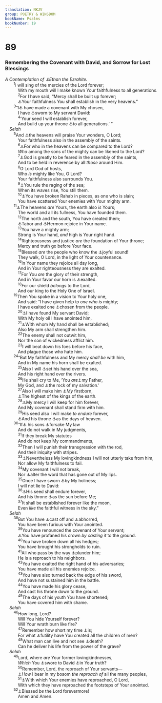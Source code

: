 ```yaml
---
translation: NKJV
group: POETRY & WINSDOM
bookName: Psalms 
bookNumber: 19
---
```


<div class="title"><h1>89</h1><h3>Remembering the Covenant with David, and Sorrow for Lost Blessings</h3><i>A Contemplation of <a data-toggle="tooltip" data-placement="bottom" title="1 Kin. 4:31">⚓</a>Ethan the Ezrahite.</i></div>
<span class="verse thi_89_1">  <sup>1</sup>I will sing of the mercies of the Lord forever;<br/>   With my mouth will I make known Your faithfulness to all generations.<br/></span>
<span class="verse thi_89_2">   <sup>2</sup>For I have said, “Mercy shall be built up forever;<br/>   <a data-toggle="tooltip" data-placement="bottom" title="(Ps. 119:89, 90)">⚓</a>Your faithfulness You shall establish in the very heavens.”<br/></span>
<span class="verse thi_89_3">  <sup>3</sup>“I<a data-toggle="tooltip" data-placement="bottom" title="1 Kin. 8:16">⚓</a> have made a covenant with My chosen,<br/>   I have <a data-toggle="tooltip" data-placement="bottom" title="2 Sam. 7:11; 1 Chr. 17:10–12">⚓</a>sworn to My servant David:<br/></span>
<span class="verse thi_89_4">   <sup>4</sup>‘Your seed I will establish forever,<br/>   And build up your throne <a data-toggle="tooltip" data-placement="bottom" title="(2 Sam. 7:13; Is. 9:7; Luke 1:33)">⚓</a>to all generations.’ ”<br/> <i>Selah</i><br/></span>
<span class="verse thi_89_5">  <sup>5</sup>And <a data-toggle="tooltip" data-placement="bottom" title="(Ps. 19:1)">⚓</a>the heavens will praise Your wonders, O Lord;<br/>   Your faithfulness also in the assembly of the saints.<br/></span>
<span class="verse thi_89_6">   <sup>6</sup><a data-toggle="tooltip" data-placement="bottom" title="Ps. 86:8; 113:5">⚓</a>For who in the heavens can be compared to the Lord?<br/>   <i>Who</i> among the sons of the mighty can be likened to the Lord?<br/></span>
<span class="verse thi_89_7">   <sup>7</sup><a data-toggle="tooltip" data-placement="bottom" title="Ps. 76:7, 11">⚓</a>God is greatly to be feared in the assembly of the saints,<br/>   And to be held in reverence by all <i>those</i> around Him.<br/></span>
<span class="verse thi_89_8">   <sup>8</sup>O Lord God of hosts,<br/>   Who <i>is</i> mighty like You, O Lord?<br/>   Your faithfulness also surrounds You.<br/></span>
<span class="verse thi_89_9">   <sup>9</sup><a data-toggle="tooltip" data-placement="bottom" title="Ps. 65:7; 93:3, 4; 107:29">⚓</a>You rule the raging of the sea;<br/>   When its waves rise, You still them.<br/></span>
<span class="verse thi_89_10">   <sup>10</sup><a data-toggle="tooltip" data-placement="bottom" title="Ex. 14:26–28; Ps. 87:4; Is. 30:7; 51:9">⚓</a>You have broken Rahab in pieces, as one who is slain;<br/>   You have scattered Your enemies with Your mighty arm.<br/></span>
<span class="verse thi_89_11">  <sup>11</sup><a data-toggle="tooltip" data-placement="bottom" title="(Gen. 1:1; 1 Chr. 29:11)">⚓</a>The heavens <i>are</i> Yours, the earth also <i>is</i> Yours;<br/>   The world and all its fullness, You have founded them.<br/></span>
<span class="verse thi_89_12">   <sup>12</sup>The north and the south, You have created them;<br/>   <a data-toggle="tooltip" data-placement="bottom" title="Josh. 19:22; Judg. 4:6; Jer. 46:18">⚓</a>Tabor and <a data-toggle="tooltip" data-placement="bottom" title="Deut. 3:8; Josh. 11:17; 12:1; Song 4:8">⚓</a>Hermon rejoice in Your name.<br/></span>
<span class="verse thi_89_13">   <sup>13</sup>You have a mighty arm;<br/>   Strong is Your hand, <i>and</i> high is Your right hand.<br/></span>
<span class="verse thi_89_14">   <sup>14</sup>Righteousness and justice <i>are</i> the foundation of Your throne;<br/>   Mercy and truth go before Your face.<br/></span>
<span class="verse thi_89_15">   <sup>15</sup>Blessed <i>are</i> the people who know the <a data-toggle="tooltip" data-placement="bottom" title="Lev. 23:24; Num. 10:10; Ps. 98:6">⚓</a>joyful sound!<br/>   They walk, O Lord, in the light of Your countenance.<br/></span>
<span class="verse thi_89_16">   <sup>16</sup>In Your name they rejoice all day long,<br/>   And in Your righteousness they are exalted.<br/></span>
<span class="verse thi_89_17">   <sup>17</sup>For You <i>are</i> the glory of their strength,<br/>   And in Your favor our horn is <a data-toggle="tooltip" data-placement="bottom" title="Ps. 75:10; 92:10; 132:17">⚓</a>exalted.<br/></span>
<span class="verse thi_89_18">   <sup>18</sup>For our shield <i>belongs</i> to the Lord,<br/>   And our king to the Holy One of Israel.<br/></span>
<span class="verse thi_89_19">  <sup>19</sup>Then You spoke in a vision to Your holy one,<br/>   And said: “I have given help to <i>one</i> <i>who</i> <i>is</i> mighty;<br/>   I have exalted one <a data-toggle="tooltip" data-placement="bottom" title="1 Kin. 11:34">⚓</a>chosen from the people.<br/></span>
<span class="verse thi_89_20">   <sup>20</sup><a data-toggle="tooltip" data-placement="bottom" title="1 Sam. 13:14; 16:1–12; Acts 13:22">⚓</a>I have found My servant David;<br/>   With My holy oil I have anointed him,<br/></span>
<span class="verse thi_89_21">   <sup>21</sup><a data-toggle="tooltip" data-placement="bottom" title="Ps. 80:17">⚓</a>With whom My hand shall be established;<br/>   Also My arm shall strengthen him.<br/></span>
<span class="verse thi_89_22">   <sup>22</sup>The enemy shall not outwit him,<br/>   Nor the son of wickedness afflict him.<br/></span>
<span class="verse thi_89_23">   <sup>23</sup>I will beat down his foes before his face,<br/>   And plague those who hate him.<br/></span>
<span class="verse thi_89_24">  <sup>24</sup>“But My faithfulness and My mercy <i>shall</i> <i>be</i> with him,<br/>   And in My name his horn shall be exalted.<br/></span>
<span class="verse thi_89_25">   <sup>25</sup>Also I will <a data-toggle="tooltip" data-placement="bottom" title="Ps. 72:8">⚓</a>set his hand over the sea,<br/>   And his right hand over the rivers.<br/></span>
<span class="verse thi_89_26">   <sup>26</sup>He shall cry to Me, ‘You <i>are</i><a data-toggle="tooltip" data-placement="bottom" title="2 Sam. 7:14; (1 Chr. 22:10); Jer. 3:19">⚓</a>my Father,<br/>   My God, and <a data-toggle="tooltip" data-placement="bottom" title="2 Sam. 22:47">⚓</a>the rock of my salvation.’<br/></span>
<span class="verse thi_89_27">   <sup>27</sup>Also I will make him <a data-toggle="tooltip" data-placement="bottom" title="Ex. 4:22; Ps. 2:7; Jer. 31:9; (Col. 1:15, 18)">⚓</a><i>My</i> firstborn,<br/>   <a data-toggle="tooltip" data-placement="bottom" title="Num. 24:7; (Ps. 72:11); Rev. 19:16">⚓</a>The highest of the kings of the earth.<br/></span>
<span class="verse thi_89_28">   <sup>28</sup><a data-toggle="tooltip" data-placement="bottom" title="Is. 55:3">⚓</a>My mercy I will keep for him forever,<br/>   And My covenant shall stand firm with him.<br/></span>
<span class="verse thi_89_29">   <sup>29</sup>His seed also I will make <i>to</i> <i>endure</i> forever,<br/>   <a data-toggle="tooltip" data-placement="bottom" title="(1 Kin. 2:4; Is. 9:7); Jer. 33:17">⚓</a>And his throne <a data-toggle="tooltip" data-placement="bottom" title="Deut. 11:21">⚓</a>as the days of heaven.<br/></span>
<span class="verse thi_89_30">  <sup>30</sup>“If<a data-toggle="tooltip" data-placement="bottom" title="(2 Sam. 7:14)">⚓</a> his sons <a data-toggle="tooltip" data-placement="bottom" title="Ps. 119:53">⚓</a>forsake My law<br/>   And do not walk in My judgments,<br/></span>
<span class="verse thi_89_31">   <sup>31</sup>If they break My statutes<br/>   And do not keep My commandments,<br/></span>
<span class="verse thi_89_32">   <sup>32</sup>Then I will punish their transgression with the rod,<br/>   And their iniquity with stripes.<br/></span>
<span class="verse thi_89_33">   <sup>33</sup><a data-toggle="tooltip" data-placement="bottom" title="2 Sam. 7:14, 15">⚓</a>Nevertheless My lovingkindness I will not utterly take from him,<br/>   Nor allow My faithfulness to fail.<br/></span>
<span class="verse thi_89_34">   <sup>34</sup>My covenant I will not break,<br/>   Nor <a data-toggle="tooltip" data-placement="bottom" title="(Num. 23:19); Jer. 33:20–22">⚓</a>alter the word that has gone out of My lips.<br/></span>
<span class="verse thi_89_35">   <sup>35</sup>Once I have sworn <a data-toggle="tooltip" data-placement="bottom" title="(1 Sam. 15:29); Amos 4:2; (Titus 1:2)">⚓</a>by My holiness;<br/>   I will not lie to David:<br/></span>
<span class="verse thi_89_36">   <sup>36</sup><a data-toggle="tooltip" data-placement="bottom" title="(Luke 1:33)">⚓</a>His seed shall endure forever,<br/>   And his throne <a data-toggle="tooltip" data-placement="bottom" title="Ps. 72:17">⚓</a>as the sun before Me;<br/></span>
<span class="verse thi_89_37">   <sup>37</sup>It shall be established forever like the moon,<br/>   Even <i>like</i> the faithful witness in the sky.”<br/> <i>Selah</i><br/></span>
<span class="verse thi_89_38">  <sup>38</sup>But You have <a data-toggle="tooltip" data-placement="bottom" title="(1 Chr. 28:9)">⚓</a>cast off and <a data-toggle="tooltip" data-placement="bottom" title="Deut. 32:19">⚓</a>abhorred,<br/>   You have been furious with Your anointed.<br/></span>
<span class="verse thi_89_39">   <sup>39</sup>You have renounced the covenant of Your servant;<br/>   <a data-toggle="tooltip" data-placement="bottom" title="Ps. 74:7; Lam. 5:16">⚓</a>You have profaned his crown <i>by</i> <i>casting</i> <i>it</i> to the ground.<br/></span>
<span class="verse thi_89_40">   <sup>40</sup>You have broken down all his hedges;<br/>   You have brought his strongholds to ruin.<br/></span>
<span class="verse thi_89_41">   <sup>41</sup>All who pass by the way <a data-toggle="tooltip" data-placement="bottom" title="Ps. 80:12">⚓</a>plunder him;<br/>   He is a reproach to his neighbors.<br/></span>
<span class="verse thi_89_42">   <sup>42</sup>You have exalted the right hand of his adversaries;<br/>   You have made all his enemies rejoice.<br/></span>
<span class="verse thi_89_43">   <sup>43</sup>You have also turned back the edge of his sword,<br/>   And have not sustained him in the battle.<br/></span>
<span class="verse thi_89_44">   <sup>44</sup>You have made his glory cease,<br/>   And cast his throne down to the ground.<br/></span>
<span class="verse thi_89_45">   <sup>45</sup>The days of his youth You have shortened;<br/>   You have covered him with shame.<br/> <i>Selah</i><br/></span>
<span class="verse thi_89_46">  <sup>46</sup>How long, Lord?<br/>   Will You hide Yourself forever?<br/>   Will Your wrath burn like fire?<br/></span>
<span class="verse thi_89_47">   <sup>47</sup>Remember how short my time <a data-toggle="tooltip" data-placement="bottom" title="Ps. 90:9">⚓</a>is;<br/>   For what <a data-toggle="tooltip" data-placement="bottom" title="Ps. 62:9">⚓</a>futility have You created all the children of men?<br/></span>
<span class="verse thi_89_48">   <sup>48</sup>What man can live and not see <a data-toggle="tooltip" data-placement="bottom" title="(Eccl. 3:19)">⚓</a>death?<br/>   Can he deliver his life from the power of the grave?<br/> <i>Selah</i><br/></span>
<span class="verse thi_89_49">  <sup>49</sup>Lord, where <i>are</i> Your former lovingkindnesses,<br/>   <i>Which</i> You <a data-toggle="tooltip" data-placement="bottom" title="(2 Sam. 7:15); Jer. 30:9; Ezek. 34:23">⚓</a>swore to David <a data-toggle="tooltip" data-placement="bottom" title="Ps. 54:5">⚓</a>in Your truth?<br/></span>
<span class="verse thi_89_50">   <sup>50</sup>Remember, Lord, the reproach of Your servants—<br/>   <a data-toggle="tooltip" data-placement="bottom" title="Ps. 69:9, 19">⚓</a><i>How</i> I bear in my bosom <i>the</i> <i>reproach</i> <i>of</i> all the many peoples,<br/></span>
<span class="verse thi_89_51">   <sup>51</sup><a data-toggle="tooltip" data-placement="bottom" title="Ps. 74:10, 18, 22">⚓</a>With which Your enemies have reproached, O Lord,<br/>   With which they have reproached the footsteps of Your anointed.<br/></span>
<span class="verse thi_89_52">  <sup>52</sup><a data-toggle="tooltip" data-placement="bottom" title="Ps. 41:13">⚓</a>Blessed <i>be</i> the Lord forevermore!<br/>   Amen and Amen.<br/></span>
